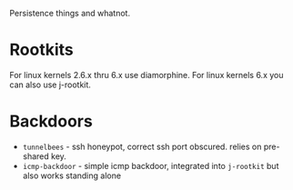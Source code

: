 Persistence things and whatnot.

# Rootkits
For linux kernels 2.6.x thru 6.x use diamorphine. For linux kernels 6.x you can also use j-rootkit.

# Backdoors
- `tunnelbees` - ssh honeypot, correct ssh port obscured. relies on pre-shared key.
- `icmp-backdoor` - simple icmp backdoor, integrated into `j-rootkit` but also works standing alone
